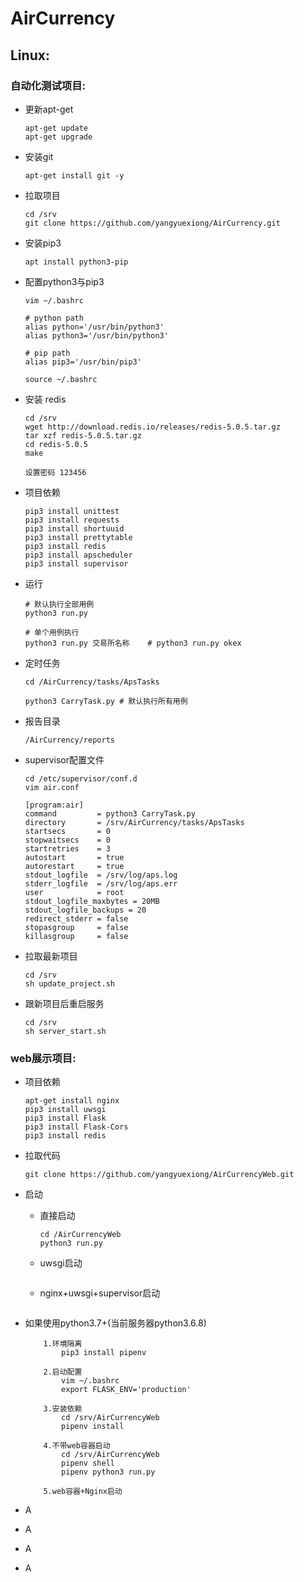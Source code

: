 # AirCurrency

## Linux:

### 自动化测试项目:

* 更新apt-get
    ```
    apt-get update
    apt-get upgrade
    ```
* 安装git
    ```
    apt-get install git -y
    ```
* 拉取项目
    ```
    cd /srv
    git clone https://github.com/yangyuexiong/AirCurrency.git
    ```
* 安装pip3
    ```
    apt install python3-pip
    ```
* 配置python3与pip3
    ```
    vim ~/.bashrc
    ```
    ```
    # python path 
    alias python='/usr/bin/python3'
    alias python3='/usr/bin/python3'

    # pip path
    alias pip3='/usr/bin/pip3'
    ```
    ```
    source ~/.bashrc
    ```
* 安装 redis
    ```
    cd /srv
    wget http://download.redis.io/releases/redis-5.0.5.tar.gz
    tar xzf redis-5.0.5.tar.gz
    cd redis-5.0.5
    make

    设置密码 123456
    ```

* 项目依赖
    ```
    pip3 install unittest
    pip3 install requests
    pip3 install shortuuid
    pip3 install prettytable
    pip3 install redis
    pip3 install apscheduler
    pip3 install supervisor
    ```
* 运行
    ```
    # 默认执行全部用例
    python3 run.py

    # 单个用例执行
    python3 run.py 交易所名称    # python3 run.py okex
    ```

* 定时任务
    ```
    cd /AirCurrency/tasks/ApsTasks

    python3 CarryTask.py # 默认执行所有用例
    ```
* 报告目录
    ```
    /AirCurrency/reports
    ```
* supervisor配置文件

    ```
    cd /etc/supervisor/conf.d
    vim air.conf
    ```
    ```
    [program:air]
    command         = python3 CarryTask.py
    directory       = /srv/AirCurrency/tasks/ApsTasks
    startsecs       = 0
    stopwaitsecs    = 0
    startretries    = 3
    autostart       = true
    autorestart     = true
    stdout_logfile  = /srv/log/aps.log
    stderr_logfile  = /srv/log/aps.err
    user            = root 
    stdout_logfile_maxbytes = 20MB
    stdout_logfile_backups = 20
    redirect_stderr = false
    stopasgroup     = false
    killasgroup     = false
    ```
* 拉取最新项目
    ```
    cd /srv 
    sh update_project.sh
    ```

* 跟新项目后重启服务
    ```
    cd /srv 
    sh server_start.sh
    ```

### web展示项目:

* 项目依赖
    ```
    apt-get install nginx
    pip3 install uwsgi
    pip3 install Flask
    pip3 install Flask-Cors
    pip3 install redis   
    ```

* 拉取代码
    ```
    git clone https://github.com/yangyuexiong/AirCurrencyWeb.git
    ```

* 启动

    * 直接启动
        ```
        cd /AirCurrencyWeb
        python3 run.py
        ```

    * uwsgi启动
        ```

        ```

    * nginx+uwsgi+supervisor启动
        ```

        ```



* 如果使用python3.7+(当前服务器python3.6.8)

    ```
        1.环境隔离
            pip3 install pipenv

        2.启动配置
            vim ~/.bashrc
            export FLASK_ENV='production'

        3.安装依赖
            cd /srv/AirCurrencyWeb
            pipenv install
        
        4.不带web容器启动
            cd /srv/AirCurrencyWeb
            pipenv shell
            pipenv python3 run.py
        
        5.web容器+Nginx启动
    ```

* A

* A

* A

* A